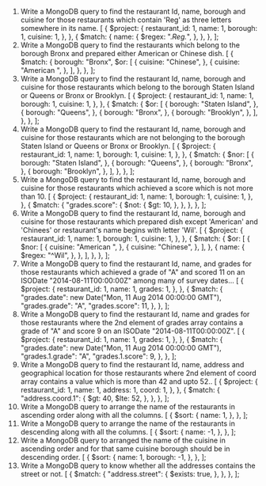 1. Write a MongoDB query to find the restaurant Id, name, borough and cuisine for those restaurants which contain 'Reg' as three letters somewhere in its name.
   [
   {
   $project: {
   restaurant_id: 1,
   name: 1,
   borough: 1,
   cuisine: 1,
   },
   },
   {
   $match: {
   name: {
   $regex: ".*Reg.*",
   },
   },
   },
   ];
2. Write a MongoDB query to find the restaurants which belong to the borough Bronx and prepared either American or Chinese dish.
   [
   {
   $match: {
   borough: "Bronx",
   $or: [
   {
   cuisine: "Chinese",
   },
   {
   cuisine: "American ",
   },
   ],
   },
   },
   ];
3. Write a MongoDB query to find the restaurant Id, name, borough and cuisine for those restaurants which belong to the borough Staten Island or Queens or Bronx or Brooklyn.
   [
   {
   $project: {
   restaurant_id: 1,
   name: 1,
   borough: 1,
   cuisine: 1,
   },
   },
   {
   $match: {
   $or: [
   {
   borough: "Staten Island",
   },
   {
   borough: "Queens",
   },
   {
   borough: "Bronx",
   },
   {
   borough: "Brooklyn",
   },
   ],
   },
   },
   ];
4. Write a MongoDB query to find the restaurant Id, name, borough and cuisine for those restaurants which are not belonging to the borough Staten Island or Queens or Bronx or Brooklyn.
   [
   {
   $project: {
   restaurant_id: 1,
   name: 1,
   borough: 1,
   cuisine: 1,
   },
   },
   {
   $match: {
   $nor: [
   {
   borough: "Staten Island",
   },
   {
   borough: "Queens",
   },
   {
   borough: "Bronx",
   },
   {
   borough: "Brooklyn",
   },
   ],
   },
   },
   ];
5. Write a MongoDB query to find the restaurant Id, name, borough and cuisine for those restaurants which achieved a score which is not more than 10.
   [
   {
   $project: {
   restaurant_id: 1,
   name: 1,
   borough: 1,
   cuisine: 1,
   },
   },
   {
   $match: {
   "grades.score": {
   $not: {
   $gt: 10,
   },
   },
   },
   },
   ];
6. Write a MongoDB query to find the restaurant Id, name, borough and cuisine for those restaurants which prepared dish except 'American' and 'Chinees' or restaurant's name begins with letter 'Wil'.
   [
   {
   $project: {
   restaurant_id: 1,
   name: 1,
   borough: 1,
   cuisine: 1,
   },
   },
   {
   $match: {
   $or: [
   {
   $nor: [
   {
   cuisine: "American ",
   },
   {
   cuisine: "Chinese",
   },
   ],
   },
   {
   name: {
   $regex: "^Wil",
   },
   },
   ],
   },
   },
   ];
7. Write a MongoDB query to find the restaurant Id, name, and grades for those restaurants which achieved a grade of "A" and scored 11 on an ISODate "2014-08-11T00:00:00Z" among many of survey dates...
   [
   {
   $project: {
   restaurant_id: 1,
   name: 1,
   grades: 1,
   },
   },
   {
   $match: {
   "grades.date": new Date("Mon, 11 Aug 2014 00:00:00 GMT"),
   "grades.grade": "A",
   "grades.score": 11,
   },
   },
   ];
8. Write a MongoDB query to find the restaurant Id, name and grades for those restaurants where the 2nd element of grades array contains a grade of "A" and score 9 on an ISODate "2014-08-11T00:00:00Z".
   [
   {
   $project: {
   restaurant_id: 1,
   name: 1,
   grades: 1,
   },
   },
   {
   $match: {
   "grades.date": new Date("Mon, 11 Aug 2014 00:00:00 GMT"),
   "grades.1.grade": "A",
   "grades.1.score": 9,
   },
   },
   ];
9. Write a MongoDB query to find the restaurant Id, name, address and geographical location for those restaurants where 2nd element of coord array contains a value which is more than 42 and upto 52..
   [
   {
   $project: {
   restaurant_id: 1,
   name: 1,
   address: 1,
   coord: 1,
   },
   },
   {
   $match: {
   "address.coord.1": {
   $gt: 40,
   $lte: 52,
   },
   },
   },
   ];
10. Write a MongoDB query to arrange the name of the restaurants in ascending order along with all the columns.
    [
    {
    $sort: {
    name: 1,
    },
    },
    ];
11. Write a MongoDB query to arrange the name of the restaurants in descending along with all the columns.
    [
    {
    $sort: {
    name: -1,
    },
    },
    ];
12. Write a MongoDB query to arranged the name of the cuisine in ascending order and for that same cuisine borough should be in descending order.
    [
    {
    $sort: {
    name: 1,
    borough: -1,
    },
    },
    ];
13. Write a MongoDB query to know whether all the addresses contains the street or not.
    [
    {
    $match: {
    "address.street": {
    $exists: true,
    },
    },
    },
    ];
